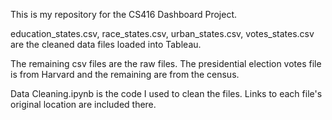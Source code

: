 This is my repository for the CS416 Dashboard Project.

education_states.csv, race_states.csv, urban_states.csv, votes_states.csv are the cleaned data files loaded into Tableau.

The remaining csv files are the raw files. The presidential election votes file is from Harvard and the remaining are from the census. 

Data Cleaning.ipynb is the code I used to clean the files. Links to each file's original location are included there.
